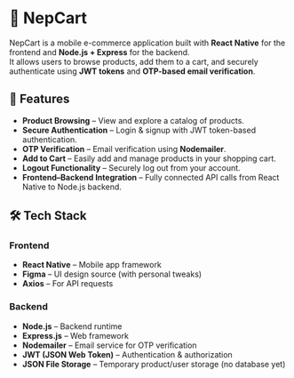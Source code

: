# 🛒 NepCart

NepCart is a mobile e-commerce application built with **React Native** for the frontend and **Node.js + Express** for the backend.  
It allows users to browse products, add them to a cart, and securely authenticate using **JWT tokens** and **OTP-based email verification**.

## 🚀 Features

- **Product Browsing** – View and explore a catalog of products.
- **Secure Authentication** – Login & signup with JWT token-based authentication.
- **OTP Verification** – Email verification using **Nodemailer**.
- **Add to Cart** – Easily add and manage products in your shopping cart.
- **Logout Functionality** – Securely log out from your account.
- **Frontend–Backend Integration** – Fully connected API calls from React Native to Node.js backend.

## 🛠 Tech Stack

### Frontend
- **React Native** – Mobile app framework
- **Figma** – UI design source (with personal tweaks)
- **Axios** – For API requests

### Backend
- **Node.js** – Backend runtime
- **Express.js** – Web framework
- **Nodemailer** – Email service for OTP verification
- **JWT (JSON Web Token)** – Authentication & authorization
- **JSON File Storage** – Temporary product/user storage (no database yet)
